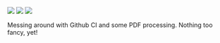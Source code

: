![](https://img.shields.io/github/workflow/status/samayer12/Interleave/CI) ![](https://img.shields.io/github/languages/count/samayer12/Interleave) ![](https://img.shields.io/github/last-commit/samayer12/Interleave) ![]()

Messing around with Github CI and some PDF processing. Nothing too fancy, yet!
